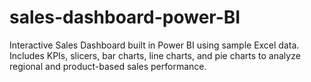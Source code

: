 # sales-dashboard-power-BI
Interactive Sales Dashboard built in Power BI using sample Excel data. Includes KPIs, slicers, bar charts, line charts, and pie charts to analyze regional and product-based sales performance.
